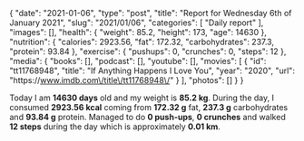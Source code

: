 {
    "date": "2021-01-06",
    "type": "post",
    "title": "Report for Wednesday 6th of January 2021",
    "slug": "2021\/01\/06",
    "categories": [
        "Daily report"
    ],
    "images": [],
    "health": {
        "weight": 85.2,
        "height": 173,
        "age": 14630
    },
    "nutrition": {
        "calories": 2923.56,
        "fat": 172.32,
        "carbohydrates": 237.3,
        "protein": 93.84
    },
    "exercise": {
        "pushups": 0,
        "crunches": 0,
        "steps": 12
    },
    "media": {
        "books": [],
        "podcast": [],
        "youtube": [],
        "movies": [
            {
                "id": "tt11768948",
                "title": "If Anything Happens I Love You",
                "year": "2020",
                "url": "https:\/\/www.imdb.com\/title\/tt11768948\/"
            }
        ],
        "photos": []
    }
}

Today I am <strong>14630 days</strong> old and my weight is <strong>85.2 kg</strong>. During the day, I consumed <strong>2923.56 kcal</strong> coming from <strong>172.32 g</strong> fat, <strong>237.3 g</strong> carbohydrates and <strong>93.84 g</strong> protein. Managed to do <strong>0 push-ups</strong>, <strong>0 crunches</strong> and walked <strong>12 steps</strong> during the day which is approximately <strong>0.01 km</strong>.